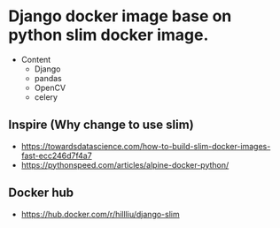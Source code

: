 Django docker image base on python slim docker image.
======
* Content
   * Django
   * pandas
   * OpenCV
   * celery


## Inspire (Why change to use slim)
* https://towardsdatascience.com/how-to-build-slim-docker-images-fast-ecc246d7f4a7
* https://pythonspeed.com/articles/alpine-docker-python/

## Docker hub
   * https://hub.docker.com/r/hillliu/django-slim

